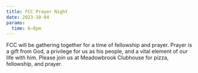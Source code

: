 ```yaml
---
title: FCC Prayer Night
date: 2023-10-04
params:
  time: 6–8pm
---
```


FCC will be gathering together for a time of fellowship and prayer. Prayer is a gift from God, a privilege for us as his people, and a vital element of our life with him. Please join us at Meadowbrook Clubhouse for pizza, fellowship, and prayer.

<!--more-->

